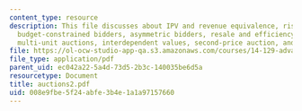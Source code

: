 ```yaml
---
content_type: resource
description: This file discusses about IPV and revenue equivalence, risk-averse bidders,
  budget-constrained bidders, asymmetric bidders, resale and efficiency, collusion,
  multi-unit auctions, interdependent values, second-price auction, and linkage principle.
file: https://ol-ocw-studio-app-qa.s3.amazonaws.com/courses/14-129-advanced-contract-theory-spring-2005/008e9fbe5f24abfe3b4e1a1a97157660_auctions2.pdf
file_type: application/pdf
parent_uid: ec042a22-5a4d-73d5-2b3c-140035be6d5a
resourcetype: Document
title: auctions2.pdf
uid: 008e9fbe-5f24-abfe-3b4e-1a1a97157660
---
```

